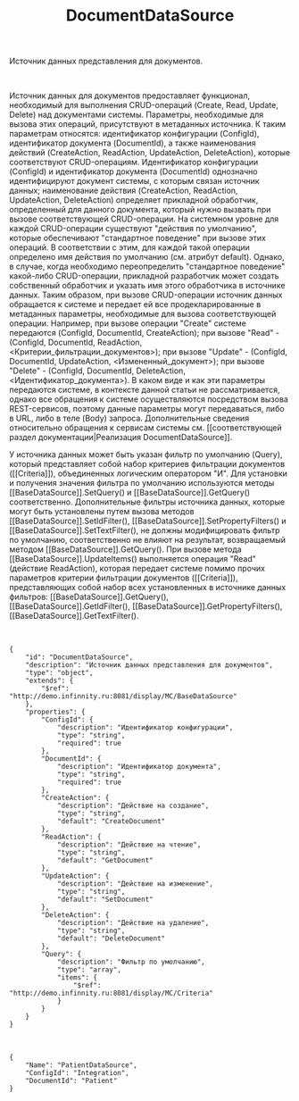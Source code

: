 ﻿---
layout: default
title: DocumentDataSource
position: 2
categories: 
tags: 
---

Источник данных представления для документов.

   

Источник данных для документов предоставляет функционал, необходимый для выполнения CRUD-операций (Create, Read, Update, Delete) над документами системы. Параметры, необходимые для вызова этих операций, присутствуют в метаданных источника. К таким параметрам относятся: идентификатор конфигурации (ConfigId), идентификатор документа (DocumentId), а также наименования действий (CreateAction, ReadAction, UpdateAction, DeleteAction), которые соответствуют CRUD-операциям. Идентификатор конфигурации (ConfigId) и идентификатор документа (DocumentId) однозначно идентифицируют документ системы, с которым связан источник данных; наименование действия (CreateAction, ReadAction, UpdateAction, DeleteAction) определяет прикладной обработчик, определенный для данного документа, который нужно вызвать при вызове соответствующей CRUD-операции. На системном уровне для каждой CRUD-операции существуют "действия по умолчанию", которые обеспечивают "стандартное поведение" при вызове этих операций. В соответствии с этим, для каждой такой операции определено имя действия по умолчанию (см. атрибут default). Однако, в случае, когда необходимо переопределить "стандартное поведение" какой-либо CRUD-операции, прикладной разработчик может создать собственный обработчик и указать имя этого обработчика в источнике данных. Таким образом, при вызове CRUD-операции источник данных обращается к системе и передает ей все продекларированные в метаданных параметры, необходимые для вызова соответствующей операции. Например, при вызове операции "Create" системе передаются (ConfigId, DocumentId, CreateAction); при вызове "Read" - (ConfigId, DocumentId, ReadAction, <Критерии_фильтрации_документов>); при вызове "Update" - (ConfigId, DocumentId, UpdateAction, <Измененный_документ>); при вызове "Delete" - (ConfigId, DocumentId, DeleteAction, <Идентификатор_документа>). В каком виде и как эти параметры передаются системе, в контексте данной статьи не рассматривается, однако все обращения к системе осуществляются посредством вызова REST-сервисов, поэтому данные параметры могут передаваться, либо в URL, либо в теле (Body) запроса. Дополнительные сведения относительно обращения к сервисам системы см. [[соответствующей раздел документации|Реализация DocumentDataSource]].  


У источника данных может быть указан фильтр по умолчанию (Query), который представляет собой набор критериев фильтрации документов ([[Criteria]]), объединенных логическим оператором "И". Для установки и получения значения фильтра по умолчанию используются методы [[BaseDataSource]].SetQuery() и [[BaseDataSource]].GetQuery() соответственно. Дополнительные фильтры источника данных, которые могут быть установлены путем вызова методов [[BaseDataSource]].SetIdFilter(), [[BaseDataSource]].SetPropertyFilters() и [[BaseDataSource]].SetTextFilter(), не должны модифицировать фильтр по умолчанию, соответственно не влияют на результат, возвращаемый методом [[BaseDataSource]].GetQuery(). При вызове метода [[BaseDataSource]].UpdateItems() выполняется операция "Read" (действие ReadAction), которая передает системе помимо прочих параметров критерии фильтрации документов ([[Criteria]]), представляющих собой набор всех установленных в источнике данных фильтров: [[BaseDataSource]].GetQuery(), [[BaseDataSource]].GetIdFilter(), [[BaseDataSource]].GetPropertyFilters(), [[BaseDataSource]].GetTextFilter().

   

```
{
	"id": "DocumentDataSource",
	"description": "Источник данных представления для документов",
	"type": "object",
	"extends": {
		"$ref": "http://demo.infinnity.ru:8081/display/MC/BaseDataSource"
	},
	"properties": {
		"ConfigId": {
			"description": "Идентификатор конфигурации",
			"type": "string",
			"required": true
		},
		"DocumentId": {
			"description": "Идентификатор документа",
			"type": "string",
			"required": true
		},
		"CreateAction": {
			"description": "Действие на создание",
			"type": "string",
			"default": "CreateDocument"
		},
		"ReadAction": {
			"description": "Действие на чтение",
			"type": "string",
			"default": "GetDocument"
		},
		"UpdateAction": {
			"description": "Действие на изменение",
			"type": "string",
			"default": "SetDocument"
		},
		"DeleteAction": {
			"description": "Действие на удаление",
			"type": "string",
			"default": "DeleteDocument"
		},
		"Query": {
			"description": "Фильтр по умолчанию",
			"type": "array",
			"items": {
				"$ref": "http://demo.infinnity.ru:8081/display/MC/Criteria"
			}
		}
	}
}
```

   

```
{
	"Name": "PatientDataSource",
	"ConfigId": "Integration",
	"DocumentId": "Patient"
}
```

 

 

